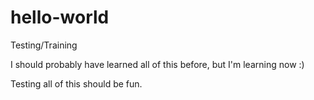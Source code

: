 # hello-world
Testing/Training

I should probably have learned all of this before, but I'm learning now :)

Testing all of this should be fun.
